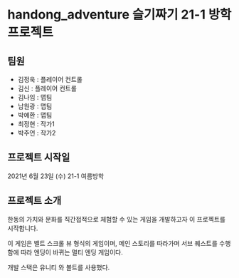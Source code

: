 # handong_adventure 슬기짜기 21-1 방학 프로젝트 

## 팀원 
* 김정욱 : 플레이어 컨트롤 
* 김신 : 플레이어 컨트롤 
* 김나임 : 맵팀
* 남원광 : 맵팀
* 박예환 : 맵팀
* 최정현 : 작가1
* 박주언 : 작가2

## 프로젝트 시작일 

2021년 6월 23일 (수) 21-1 여름방학

## 프로젝트 소개

한동의 가치와 문화를 직간접적으로 체험할 수 있는 게임을 개발하고자 이 프로젝트를 시작합니다.

이 게임은 벨트 스크롤 뷰 형식의 게임이며, 메인 스토리를 따라가며 서브 퀘스트를 수행함에 따라 엔딩이 바뀌는 멀티 엔딩 게임이다. 

개발 스택은 유니티 와 볼트를 사용했다.
